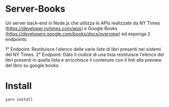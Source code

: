 # Server-Books

Un server back-end in Node.js che utilizza le APIs realizzate da NY Times (https://developer.nytimes.com/apis) e Google Books (https://developers.google.com/books/docs/overview) 
ed esponga 2 endpoints:
 
1° Endpoint: Restituisce l'elenco delle varie liste di libri presenti nei sistemi del NY Times.
2° Endpoint: Dato il codice di una lista restituisce l'elenco dei libri presenti in quella lista e arricchisce il contenuto con il link alla preview del libro su google books.
 
# Install

```
yarn install

```